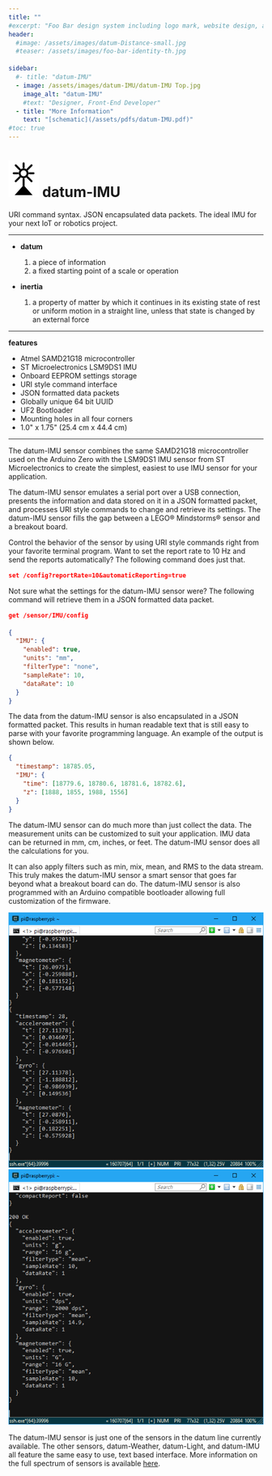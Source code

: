 ```yaml
---
title: ""
#excerpt: "Foo Bar design system including logo mark, website design, and branding applications."
header:
  #image: /assets/images/datum-Distance-small.jpg
  #teaser: /assets/images/foo-bar-identity-th.jpg

sidebar:
  #- title: "datum-IMU"
  - image: /assets/images/datum-IMU/datum-IMU Top.jpg
    image_alt: "datum-IMU"
    #text: "Designer, Front-End Developer"
  - title: "More Information"
    text: "[schematic](/assets/pdfs/datum-IMU.pdf)"
#toc: true
---
```

![alt text](/assets/images/datumLogo-small.png) datum-IMU
==  

URI command syntax. JSON encapsulated data packets. The ideal IMU for your next IoT or robotics project.

---
- **datum**
   1. a piece of information
   1. a fixed starting point of a scale or operation

- **inertia**
   1. a property of matter by which it continues in its existing state of rest or uniform motion in a straight line, unless that state is changed by an external force

---
**features**

  - Atmel SAMD21G18 microcontroller
  - ST Microelectronics LSM9DS1 IMU
  - Onboard EEPROM settings storage
  - URI style command interface
  - JSON formatted data packets
  - Globally unique 64 bit UUID
  - UF2 Bootloader
  - Mounting holes in all four corners
  - 1.0" x 1.75" (25.4 cm x 44.4 cm)

---

The datum-IMU sensor combines the same SAMD21G18 microcontroller used on the Arduino Zero with the LSM9DS1 IMU sensor from ST Microelectronics to create the simplest, easiest to use IMU sensor for your application.

The datum-IMU sensor emulates a serial port over a USB connection, presents the information and data stored on it in a JSON formatted packet, and processes URI style commands to change and retrieve its settings. The datum-IMU sensor fills the gap between a LEGO&reg; Mindstorms&reg; sensor and a breakout board.

Control the behavior of the sensor by using URI style commands right from your favorite terminal program.  Want to set the report rate to 10 Hz and send the reports automatically?  The following command does just that.

```json
set /config?reportRate=10&automaticReporting=true
```

Not sure what the settings for the datum-IMU sensor were?  The following command will retrieve them in a JSON formatted data packet.

```json
get /sensor/IMU/config

{
  "IMU": {
    "enabled": true,
    "units": "mm",
    "filterType": "none",
    "sampleRate": 10,
    "dataRate": 10
  }
}
```

The data from the datum-IMU sensor is also encapsulated in a JSON formatted packet.  This results in human readable text that is still easy to parse with your favorite programming language.  An example of the output is shown below.

```json
{
  "timestamp": 18785.05,
  "IMU": {
    "time": [18779.6, 18780.6, 18781.6, 18782.6],
    "z": [1888, 1855, 1988, 1556]
  }
}
```

The datum-IMU sensor can do much more than just collect the data.  The measurement units can be customized to suit your application.  IMU data can be returned in mm, cm, inches, or feet.  The datum-IMU sensor does all the calculations for you.

It can also apply filters such as min, mix, mean, and RMS to the data stream.  This truly makes the datum-IMU sensor a smart sensor that goes far beyond what a breakout board can do.  The datum-IMU sensor is also programmed with an Arduino compatible bootloader allowing full customization of the firmware.


![alt text](/assets/images/datum-IMU/datum-IMU-Data1.png)
![alt text](/assets/images/datum-IMU/datum-IMU-Data2.png)

The datum-IMU sensor is just one of the sensors in the datum line currently available.  The other sensors, datum-Weather, datum-Light, and datum-IMU all feature the same easy to use, text based interface.  More information on the full spectrum of sensors is available [here](/datum/).